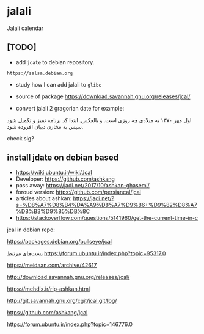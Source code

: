 # jalali

Jalali calendar

## [TODO]
* add `jdate` to debian repository. 

`https://salsa.debian.org`


* study how I can add jalali to `glibc`

* source of package
  https://download.savannah.gnu.org/releases/jcal/
* convert jalali 2 gragorian date for example:

اول مهر ۱۳۷۰
به میلادی چه روزی است. و بالعکس.
ابتدا کد برنامه تمیز و تکمیل شود سپس به مخازن دبیان افزوده شود.

check sig?

## install jdate on debian based

* https://wiki.ubuntu.ir/wiki/Jcal
* Developer: https://github.com/ashkang
* pass away: https://jadi.net/2017/10/ashkan-ghasemi/
* foroud version: https://github.com/persiancal/jcal
* articles about ashkan: https://jadi.net/?s=%D8%A7%D8%B4%DA%A9%D8%A7%D9%86+%D9%82%D8%A7%D8%B3%D9%85%DB%8C
* https://stackoverflow.com/questions/5141960/get-the-current-time-in-c

jcal in debian repo:

https://packages.debian.org/bullseye/jcal

پست‌های مرتبط
https://forum.ubuntu.ir/index.php?topic=95317.0

https://meidaan.com/archive/42617

http://download.savannah.gnu.org/releases/jcal/

https://mehdix.ir/rip-ashkan.html

http://git.savannah.gnu.org/cgit/jcal.git/log/

https://github.com/ashkang/jcal

https://forum.ubuntu.ir/index.php?topic=146776.0
